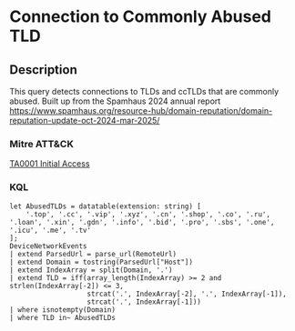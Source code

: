 # Connection to Commonly Abused TLD

## Description
This query detects connections to TLDs and ccTLDs that are commonly abused. Built up from the Spamhaus 2024 annual report https://www.spamhaus.org/resource-hub/domain-reputation/domain-reputation-update-oct-2024-mar-2025/

### Mitre ATT&CK

[TA0001 Initial Access](https://attack.mitre.org/tactics/TA0001/)

### KQL

```KQL
let AbusedTLDs = datatable(extension: string) [
    '.top', '.cc', '.vip', '.xyz', '.cn', '.shop', '.co', '.ru', '.loan', '.xin', '.gdn', '.info', '.bid', '.pro', '.sbs', '.one', '.icu', '.me', '.tv'
];
DeviceNetworkEvents
| extend ParsedUrl = parse_url(RemoteUrl)
| extend Domain = tostring(ParsedUrl["Host"])
| extend IndexArray = split(Domain, '.')
| extend TLD = iff(array_length(IndexArray) >= 2 and strlen(IndexArray[-2]) <= 3, 
                   strcat('.', IndexArray[-2], '.', IndexArray[-1]), 
                   strcat('.', IndexArray[-1]))
| where isnotempty(Domain)
| where TLD in~ AbusedTLDs